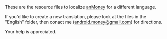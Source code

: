 These are the resource files to localize <a href="https://play.google.com/store/apps/details?id=com.zvasvari.anmoneyp">anMoney</a> for a different language.

If you'd like to create a new translation, please look at the files in the "English" folder, then conact me (android.money@gmail.com) for directions.

Your help is appreciated.

